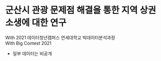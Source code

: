 # 군산시 관광 문제점 해결을 통한 지역 상권 소생에 대한 연구
With 2021 데이터청년캠퍼스 연세대학교 빅데이터분석과정   
With Big Contest 2021

* 일부 데이터는 비공개 
